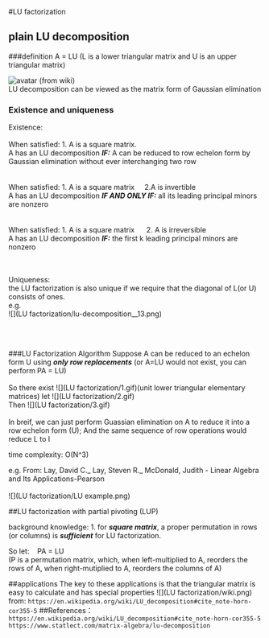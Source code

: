 #LU factorization



## plain LU decomposition
###definition
A = LU (L is a lower triangular matrix and U is an upper triangular matrix)

![avatar](https://wikimedia.org/api/rest_v1/media/math/render/svg/d536704df4f1374607bef1519ce452a28ea4a03a)
(from wiki)  
LU decomposition can be viewed as the matrix form of Gaussian elimination


### Existence and uniqueness
Existence:   <br /> <br />
When satisfied: 1. A is a square matrix.  
A has an LU decomposition _**IF:**_ A can be reduced to row echelon form by Gaussian elimination without ever interchanging two row
 <br /> <br /> <br />
When satisfied: 1. A is a square matrix &nbsp;&nbsp;&nbsp;&nbsp;2.A is invertible      
A has an LU decomposition _**IF AND ONLY IF:**_ all its leading principal minors are nonzero
 <br /> <br /> <br />
When satisfied: 1. A is a square matrix &nbsp;&nbsp;&nbsp;&nbsp; 2. A is irreversible   
A has an LU decomposition **_IF:_** the first k leading principal minors are nonzero
 <br /> <br /> <br />

Uniqueness:  
the LU factorization is also unique if we require that the diagonal of L(or U) consists of ones.   
e.g.   
![](LU factorization/lu-decomposition__13.png)

<br /> <br />

###LU Factorization Algorithm
Suppose A can be reduced to an echelon form U using **_only row replacements_** (or A=LU would not exist, you can perform PA = LU)<br/><br/>
So there exist ![](LU factorization/1.gif)(unit lower triangular elementary matrices) let ![](LU factorization/2.gif)<br/>
Then ![](LU factorization/3.gif)<br/><br/>
In breif, we can just perform Guassian elimination on A to reduce it into a row echelon form (U); And the same sequence of row operations would reduce L to I 

time complexity: O(N^3)



e.g. From: Lay, David C._ Lay, Steven R._ McDonald, Judith - Linear Algebra and Its Applications-Pearson<br/><br/>
![](LU factorization/LU example.png)



##LU factorization with partial pivoting (LUP)

background knowledge: 1. for _**square matrix**_, a proper permutation in rows (or columns) is **_sufficient_** for LU factorization.<br/>

So let:&nbsp;&nbsp;&nbsp; PA = LU  
(P is a permutation matrix, which, when left-multiplied to A, reorders the rows of A, when right-mutiplied to A, reorders the columns of A)
<br/>


##applications
The key to these applications is that the triangular matrix is easy to calculate and has special properties
![](LU factorization/wiki.png)
from: `https://en.wikipedia.org/wiki/LU_decomposition#cite_note-horn-cor355-5`
##References：  
`https://en.wikipedia.org/wiki/LU_decomposition#cite_note-horn-cor355-5 `
`https://www.statlect.com/matrix-algebra/lu-decomposition`